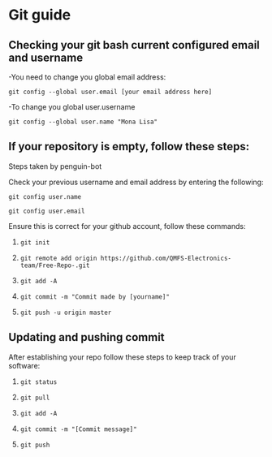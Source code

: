 # Git guide

## Checking your git bash current configured email and username

-You need to change you global email address:

 `git config --global user.email [your email address here]`

-To change you global user.username

 `git config --global user.name "Mona Lisa"`

## If your repository is empty, follow these steps:

Steps taken by penguin-bot

Check your previous username and email address by entering the following:

 `git config user.name`

 `git config user.email`

Ensure this is correct for your github account, follow these commands:

1. `git init`

2. `git remote add origin https://github.com/QMFS-Electronics-team/Free-Repo-.git`

3. `git add -A`

4. `git commit -m "Commit made by [yourname]"`

5. `git push -u origin master`


## Updating and pushing commit

After establishing your repo follow these steps to keep track of your software:


1. `git status`

2. `git pull`

3. `git add -A`

4. `git commit -m "[Commit message]"`

5. `git push`
